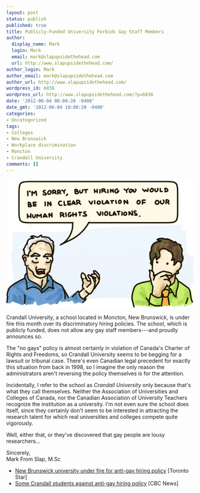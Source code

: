 ```yaml
---
layout: post
status: publish
published: true
title: Publicly-Funded University Forbids Gay Staff Members
author:
  display_name: Mark
  login: Mark
  email: mark@slapupsidethehead.com
  url: http://www.slapupsidethehead.com/
author_login: Mark
author_email: mark@slapupsidethehead.com
author_url: http://www.slapupsidethehead.com/
wordpress_id: 6038
wordpress_url: http://www.slapupsidethehead.com/?p=6038
date: '2012-06-04 06:00:20 -0400'
date_gmt: '2012-06-04 10:00:20 -0400'
categories:
- Uncategorized
tags:
- Colleges
- New Brunswick
- Workplace discrimination
- Moncton
- Crandall University
comments: []
---
```

![A man rejects a gay job applicant:](/wp-content/media/2012/06/weird-hiring-policy.jpg "This about sums it up for me.")

Crandall University, a school located in Moncton, New Brunswick, is under fire this month over its discriminatory hiring policies. The school, which is publicly funded, does not allow any gay staff members---and proudly announces so.

The "no gays" policy is almost certainly in violation of Canada's Charter of Rights and Freedoms, so Crandall University seems to be begging for a lawsuit or tribunal case. There's even Canadian legal precedent for exactly this situation from back in 1998, so I imagine the only reason the administrators aren't reversing the policy themselves is for the attention.

Incidentally, I refer to the school as _Crandall University_ only because that's what they call themselves. Neither the Association of Universities and Colleges of Canada, nor the Canadian Association of University Teachers recognize the institution as a university. I'm not even sure the school does itself, since they certainly don't seem to be interested in attracting the research talent for which real universities and colleges compete quite vigorously.

Well, either that, or they've discovered that gay people are lousy researchers...

Sincerely,  
Mark From Slap, M.Sc

- [New Brunswick university under fire for anti-gay hiring policy](http://www.thestar.com/news/canada/article/1204607--new-brunswick-university-under-fire-for-anti-gay-hiring-policy) [Toronto Star]
- [Some Crandall students against anti-gay hiring policy](http://www.cbc.ca/news/canada/new-brunswick/story/2012/06/01/nb-crandall-students-221.html) [CBC News]

